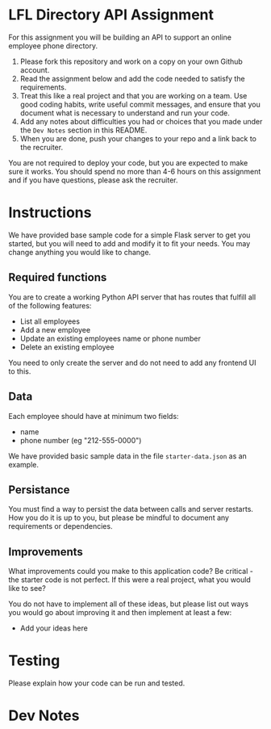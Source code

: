 # LFL Directory API Assignment

For this assignment you will be building an API to support an online employee
phone directory. 

1. Please fork this repository and work on a copy on your own Github account.
2. Read the assignment below and add the code needed to satisfy the
   requirements.
3. Treat this like a real project and that you are working on a team. Use good
   coding habits, write useful commit messages, and ensure that you document
   what is necessary to understand and run your code.
4. Add any notes about difficulties you had or choices that you made under the
   `Dev Notes` section in this README.
5. When you are done, push your changes to your repo and a link back to the
   recruiter. 

You are not required to deploy your code, but you are expected to make sure it
works. You should spend no more than 4-6 hours on this assignment and if you
have questions, please ask the recruiter.

# Instructions

We have provided base sample code for a simple Flask server to get you started,
but you will need to add and modify it to fit your needs. You may change
anything you would like to change. 

## Required functions

You are to create a working Python API server that has routes that fulfill all
of the following features:

- List all employees
- Add a new employee
- Update an existing employees name or phone number
- Delete an existing employee

You need to only create the server and do not need to add any frontend UI to
this.

## Data

Each employee should have at minimum two fields:

- name
- phone number (eg "212-555-0000")

We have provided basic sample data in the file `starter-data.json` as an
example. 

## Persistance

You must find a way to persist the data between calls and server restarts. How
you do it is up to you, but please be mindful to document any requirements or
dependencies. 

## Improvements

What improvements could you make to this application code? Be critical - the
starter code is not perfect. If this were a real project, what you would like to
see?

You do not have to implement all of these ideas, but please list out ways
you would go about improving it and then implement at least a few:

- Add your ideas here

# Testing

Please explain how your code can be run and tested.

# Dev Notes
